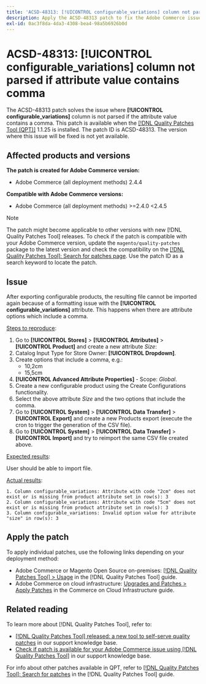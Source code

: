 ```yaml
---
title: 'ACSD-48313: [!UICONTROL configurable_variations] column not parsed if attribute value contains comma'
description: Apply the ACSD-48313 patch to fix the Adobe Commerce issue where the [!UICONTROL configurable_variations] column is not parsed if the attribute value contains a comma.
exl-id: 0ac3f8da-4da3-4308-bea4-98a5b6926b0d
---
```

# ACSD-48313: **[!UICONTROL configurable_variations]** column not parsed if attribute value contains comma

The ACSD-48313 patch solves the issue where **[!UICONTROL configurable_variations]** column is not parsed if the attribute value contains a comma. This patch is available when the [[!DNL Quality Patches Tool (QPT)]](/help/announcements/adobe-commerce-announcements/magento-quality-patches-released-new-tool-to-self-serve-quality-patches.md) 1.1.25 is installed. The patch ID is ACSD-48313. The version where this issue will be fixed is not yet available.

## Affected products and versions

**The patch is created for Adobe Commerce version:**
* Adobe Commerce (all deployment methods) 2.4.4

**Compatible with Adobe Commerce versions:**
* Adobe Commerce (all deployment methods)  >=2.4.0 <2.4.5

>[!NOTE]
>
>The patch might become applicable to other versions with new [!DNL Quality Patches Tool] releases. To check if the patch is compatible with your Adobe Commerce version, update the `magento/quality-patches` package to the latest version and check the compatibility on the [[!DNL Quality Patches Tool]: Search for patches page](https://experienceleague.adobe.com/tools/commerce-quality-patches/index.html). Use the patch ID as a search keyword to locate the patch.

## Issue

After exporting configurable products, the resulting file cannot be imported again because of a formatting issue with the **[!UICONTROL configurable_variations]** attribute. This happens when there are attribute options which include a comma.

<u>Steps to reproduce</u>:

1. Go to **[!UICONTROL Stores]** > **[!UICONTROL Attributes]** > **[!UICONTROL Product]** and create a new attribute _Size_:
1. Catalog Input Type for Store Owner: **[!UICONTROL Dropdown]**.
  1. Create options that include a comma, e.g.:
      * 10,2cm
      * 15,5cm
1. **[!UICONTROL Advanced Attribute Properties]** - Scope: _Global_.
1. Create a new configurable product using the Create Configurations functionality.
1. Select the above attribute _Size_ and the two options that include the comma.
1. Go to **[!UICONTROL System]** > **[!UICONTROL Data Transfer]** > **[!UICONTROL Export]** and create a new Products export (execute the cron to trigger the generation of the CSV file).
1. Go to **[!UICONTROL System]** > **[!UICONTROL Data Transfer]** > **[!UICONTROL Import]** and try to reimport the same CSV file created above.

<u>Expected results</u>:

User should be able to import file.

<u>Actual results</u>:

```
1. Column configurable_variations: Attribute with code "2cm" does not exist or is missing from product attribute set in row(s): 3
2. Column configurable_variations: Attribute with code "5cm" does not exist or is missing from product attribute set in row(s): 3
3. Column configurable_variations: Invalid option value for attribute "size" in row(s): 3
```

## Apply the patch

To apply individual patches, use the following links depending on your deployment method:

* Adobe Commerce or Magento Open Source on-premises: [[!DNL Quality Patches Tool] > Usage](https://experienceleague.adobe.com/docs/commerce-operations/tools/quality-patches-tool/usage.html) in the [!DNL Quality Patches Tool] guide.
* Adobe Commerce on cloud infrastructure: [Upgrades and Patches > Apply Patches](https://experienceleague.adobe.com/docs/commerce-cloud-service/user-guide/develop/upgrade/apply-patches.html) in the Commerce on Cloud Infrastructure guide.


## Related reading

To learn more about [!DNL Quality Patches Tool], refer to:

* [[!DNL Quality Patches Tool] released: a new tool to self-serve quality patches](/help/announcements/adobe-commerce-announcements/magento-quality-patches-released-new-tool-to-self-serve-quality-patches.md) in our support knowledge base.
* [Check if patch is available for your Adobe Commerce issue using [!DNL Quality Patches Tool]](/help/support-tools/patches-available-in-qpt-tool/check-patch-for-magento-issue-with-magento-quality-patches.md) in our support knowledge base.

For info about other patches available in QPT, refer to [[!DNL Quality Patches Tool]: Search for patches](https://experienceleague.adobe.com/tools/commerce-quality-patches/index.html) in the [!DNL Quality Patches Tool] guide.
